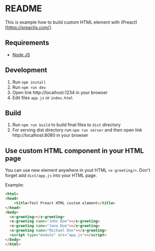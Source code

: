 # README

This is example how to build custom HTML element with (Preact)[https://preactjs.com/].

## Requirements

- [Node JS](https://nodejs.org/en/)

## Development

1. Run `npm install`
2. Run `npm run dev`
3. Open link http://localhost:1234 in your browser
4. Edit files `app.js` or `index.html`

## Build

1. Run `npm run build` to build final files to `dist` directory 
2. For serving dist directory run `npm run server` and then open link http://localhost:8080 in your browser

## Use custom HTML component in your HTML page

You can use new element anywhere in yout HTML `<x-greeting/>`. Don't forget add 
`dist/app.js` into your HTML page.

Example:

```html
<html>
<head>
    <title>Test Preact HTML custom element</title>
</head>
<body>
  <x-greeting></x-greeting>
  <x-greeting name="John Doe"></x-greeting>
  <x-greeting name="Jana Doe"></x-greeting>
  <x-greeting name="Michael Doe"></x-greeting>
  <script type="module" src="app.js"></script>
</body>
</html>
```
